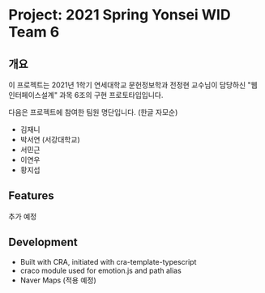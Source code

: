 # Project: 2021 Spring Yonsei WID Team 6

## 개요

이 프로젝트는 2021년 1학기 연세대학교 문헌정보학과 전정현 교수님이 담당하신 "웹인터페이스설계" 과목 6조의 구현 프로토타입입니다.

다음은 프로젝트에 참여한 팀원 명단입니다. (한글 자모순)

- 김재니
- 박서연 (서강대학교)
- 서민근
- 이연우
- 황지섭

## Features

추가 예정

## Development

- Built with CRA, initiated with cra-template-typescript
- craco module used for emotion.js and path alias
- Naver Maps (적용 예정)
